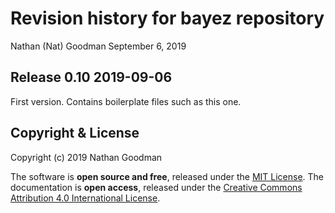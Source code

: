 Revision history for bayez repository
================
Nathan (Nat) Goodman
September 6, 2019

<!-- NEWS.md is generated from NEWS.Rmd. Please edit that file -->
Release 0.10 2019-09-06
-----------------------

First version. Contains boilerplate files such as this one.

Copyright & License
-------------------

Copyright (c) 2019 Nathan Goodman

The software is **open source and free**, released under the [MIT License](https://opensource.org/licenses/MIT). The documentation is **open access**, released under the [Creative Commons Attribution 4.0 International License](https://creativecommons.org/licenses/by/4.0).
